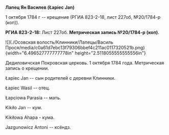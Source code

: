 **Лапец Ян Василев (Łapiec Jan)**

1 октября 1784 г -- крещение (РГИА 823-2-18, лист 227об, №20/1784-р
(коп)).

**РГИА 823-2-18:** Лист 227об. **Метрическая запись №20/1784-р (коп).**

![](./Осовская волость/Клинники/Лапецы/Василь Прося/media/c0a61d7ebc13f79306bbef4c211ac0117320521b.png){width="6.496527777777778in"
height="2.5118055555555556in"}

Дедиловичская Покровская церковь. 1 октября 1784 года. Метрическая
запись о крещении.

Łapiec Jan -- сын родителей с деревни Клинники.

Łapiec Wasil -- отец.

Łapciowa Parasia -- мать.

Kikiło Jan -- кум.

Kikiłowa Ahapa - кума.

Jazgunowicz Antoni -- ксёндз.
